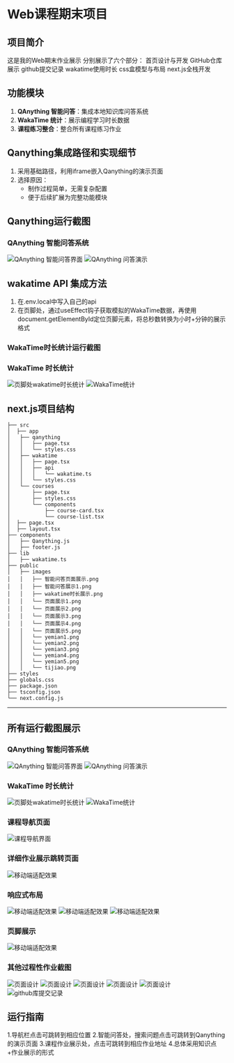 # Web课程期末项目

## 项目简介
这是我的Web期末作业展示
分别展示了六个部分：
首页设计与开发
GitHub仓库展示
github提交记录
wakatime使用时长
css盒模型与布局
next.js全栈开发

## 功能模块
1. **QAnything 智能问答**：集成本地知识库问答系统
2. **WakaTime 统计**：展示编程学习时长数据
3. **课程练习整合**：整合所有课程练习作业

## Qanything集成路径和实现细节
1. 采用基础路径，利用iframe嵌入Qanything的演示页面
2. 选择原因：
   - 制作过程简单，无需复杂配置
   - 便于后续扩展为完整功能模块
## Qanything运行截图
### QAnything 智能问答系统
![QAnything 智能问答界面](./public/images/智能问答页面展示.png)
![QAnything 问答演示](./public/images/智能问答展示1.png)

## wakatime API 集成方法
1. 在.env.local中写入自己的api
2. 在页脚处，通过useEffect钩子获取模拟的WakaTime数据，再使用document.getElementById定位页脚元素，将总秒数转换为小时+分钟的展示格式
### WakaTime时长统计运行截图
### WakaTime 时长统计
![页脚处wakatime时长统计](./public/images/页面展示6.png)
![WakaTime统计](./public/images/wakatime时长展示.png)


## next.js项目结构
```
├── src
│  ├── app
│   ├── qanything
│   │   ├── page.tsx
│   │   └── styles.css
│   ├── wakatime
│   │   ├── page.tsx
│   │   ├── api
│   │   │   └── wakatime.ts
│   │   └── styles.css
│   └── courses
│       ├── page.tsx
│       ├── styles.css
│       └── components
│           ├── course-card.tsx
│           └── course-list.tsx
│  ├── page.tsx
│  ├── layout.tsx
├── components
│   ├── Qanything.js
│   ├── footer.js
├── lib
│   ├── wakatime.ts
├── public
│   ├── images
│   │   ├── 智能问答页面展示.png
│   │   ├── 智能问答展示1.png
│   │   ├── wakatime时长展示.png
│   │   └── 页面展示1.png
│   │   └── 页面展示2.png
│   │   └── 页面展示3.png
│   │   └── 页面展示4.png
│   │   └── 页面展示5.png
│   │   └── yemian1.png
│   │   └── yemian2.png
│   │   └── yemian3.png
│   │   └── yemian4.png
│   │   └── yemian5.png
│   │   └── tijiao.png
├── styles
├── globals.css 
├── package.json
├── tsconfig.json
└── next.config.js
```
---

## 所有运行截图展示

### QAnything 智能问答系统
![QAnything 智能问答界面](./public/images/智能问答页面展示.png)
![QAnything 问答演示](./public/images/智能问答展示1.png)

### WakaTime 时长统计
![页脚处wakatime时长统计](./public/images/页面展示6.png)
![WakaTime统计](./public/images/wakatime时长展示.png)

### 课程导航页面
![课程导航界面](./public/images/页面展示1.png)

### 详细作业展示跳转页面
![移动端适配效果](./public/images/页面展示2.png)

### 响应式布局
![移动端适配效果](./public/images/页面展示3.png)
![移动端适配效果](./public/images/页面展示4.png)
![移动端适配效果](./public/images/页面展示5.png)

### 页脚展示
![移动端适配效果](./public/images/页面展示6.png)

### 其他过程性作业截图
![页面设计](./public/images/yemian1.png)
![页面设计](./public/images/yemian2.png)
![页面设计](./public/images/yemian3.png)
![页面设计](./public/images/yemian4.png)
![页面设计](./public/images/yemian5.png)
![github库提交记录](./public/images/tijiao.png)

## 运行指南
1.导航栏点击可跳转到相应位置
2.智能问答处，搜索问题点击可跳转到Qanything的演示页面
3.课程作业展示处，点击可跳转到相应作业地址
4.总体采用知识点+作业展示的形式


